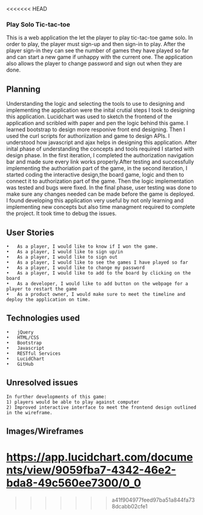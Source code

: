 <<<<<<< HEAD
### Play Solo Tic-tac-toe
This is a web application the let the player to play tic-tac-toe game solo. In order to play, the player must sign-up and then sign-in to play.  After the player sign-in they can see the number of games they have played so far and can start a new game if unhappy with the current one. The application also allows the player to change password and sign out when they are done.

## Planning
   Understanding the logic and selecting the tools to use to designing and implementing the application were the inital crutial steps I took to designing this application. Lucidchart was used to sketch the frontend of the application and scribled with paper and pen the logic behind this game. I learned bootstrap to design more responive front end designing. Then I used the curl scripts for authoriization and game to design APIs. I understood how javascript and ajax helps in designing this application. After inital phase of understanding the concepts and tools required I started with design phase.
   In the first iteration, I completed the authorization navigation bar and made sure every link works properly.After testing and successfully implementing the authoriation part of the game, in the second iteration, I started coding the interactive design,the board game, logic and then to connect it to authorization part of the game. Then the logic implementation was tested and bugs were fixed. In the final phase, user testing was done to make sure any changes needed can be made before the game is deployed.
   I found developing this application very useful by not only learning and implementing new concepts but also time managment required to complete the project. It took time to debug the issues.

 ## User Stories
    •	As a player, I would like to know if I won the game.
    •	As a player, I would like to sign up/in
    •	As a player, I would like to sign out
    •	As a player, I would like to see the games I have played so far
    •	As a player, I would like to change my password
    •	As a player, I would like to add to the board by clicking on the board
    •	As a developer, I would like to add button on the webpage for a player to restart the game
    •	As a product owner, I would make sure to meet the timeline and deploy the application on time.

## Technologies used

    •	jQuery
    •	HTML/CSS
    •	Bootstrap
    •	Javascript
    •	RESTful Services
    •	LucidChart
    •	GitHub

## Unresolved issues
    In further developments of this game:
    1) players would be able to play against computer
    2) Improved interactive interface to meet the frontend design outlined in the wireframe.

## Images/Wireframes
https://app.lucidchart.com/documents/view/9059fba7-4342-46e2-bda8-49c560ee7300/0_0
=======

>>>>>>> a41f904977feed97ba51a844fa738dcabb02cfe1

